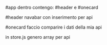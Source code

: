 #app
dentro contengo: #header e #onecard

#header
navabar con inserimento per api

#onecard
faccio comparire i dati della mia api

in store.js genero array per api